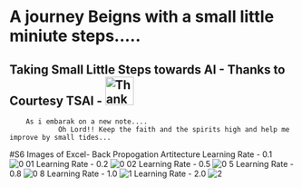# A journey Beigns with a small little miniute steps.....
## Taking Small Little Steps towards AI - Thanks to Courtesy TSAI - <img width="50" alt="Thank_you" src="https://github.com/padmanabh275/ERA1/assets/44230428/1b33dd38-a36f-4b9f-bf75-1491cf451c46">


        As i embarak on a new note.... 
                Oh Lord!! Keep the faith and the spirits high and help me improve by small tides...
                

#S6 Images of Excel- Back Propogation Artitecture 
         Learning Rate - 0.1
        ![0 01](https://github.com/padmanabh275/ERA1/assets/44230428/39fa5a3d-b1d4-4dbd-ac69-d19ac823402e)
        Learning Rate - 0.2
![0 02](https://github.com/padmanabh275/ERA1/assets/44230428/b23b617e-1a20-4256-a4f9-b806a927d154)
        Learning Rate - 0.5
![0 5](https://github.com/padmanabh275/ERA1/assets/44230428/8fcfb9f9-947a-4de7-abe4-e8a15e81569e)
        Learning Rate - 0.8
![0 8](https://github.com/padmanabh275/ERA1/assets/44230428/23490af4-4352-401d-a0f1-4442edb80a41)
        Learning Rate - 1.0
![1](https://github.com/padmanabh275/ERA1/assets/44230428/21f0cea3-6147-4d02-a21c-96b2f35eb853)
        Learning Rate - 2.0
![2](https://github.com/padmanabh275/ERA1/assets/44230428/2c93242a-9753-4e52-a9a3-114e58f825ca)


